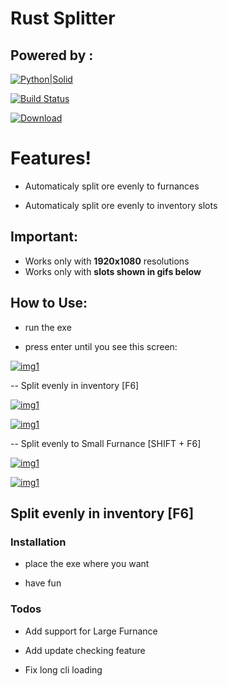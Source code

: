 # **Rust Splitter**
## Powered by :
[![Python|Solid](https://i.imgur.com/VgBng7S.png)]()                            

[![Build Status](https://i.imgur.com/nvYOf83.png)]()

[![Download](https://i.imgur.com/KfimRIk.png)](https://github.com/Pitu7944/rustsplitter/releases/download/v0.1/rust_splitter.exe)

# **Features!**

  - Automaticaly split ore evenly to furnances
  
  - Automaticaly split ore evenly to inventory slots
  
## **Important:**
- Works only with **1920x1080** resolutions
- Works only with **slots shown in gifs below**
## **How to Use:**

- run the exe

- press enter until you see this screen:

[![img1](https://i.imgur.com/4DHPbyb.png)]()

-- Split evenly in inventory [F6]

[![img1](https://media3.giphy.com/media/Qw2eIo8CTtxQbPja86/giphy.gif)]()

[![img1](https://media1.giphy.com/media/lTSEE8YD0xUHE5R6wm/giphy.gif)]()

-- Split evenly to Small Furnance [SHIFT + F6]

[![img1](https://media2.giphy.com/media/kDHJekJ9GcyhKFv5kU/giphy.gif)]()

[![img1](https://media3.giphy.com/media/ZCBycDcxdlfDLWztm7/giphy.gif)]()

## Split evenly in inventory [F6]

### Installation

- place the exe where you want

- have fun

### Todos

 - Add support for Large Furnance
 
 - Add update checking feature
 
 - Fix long cli loading

